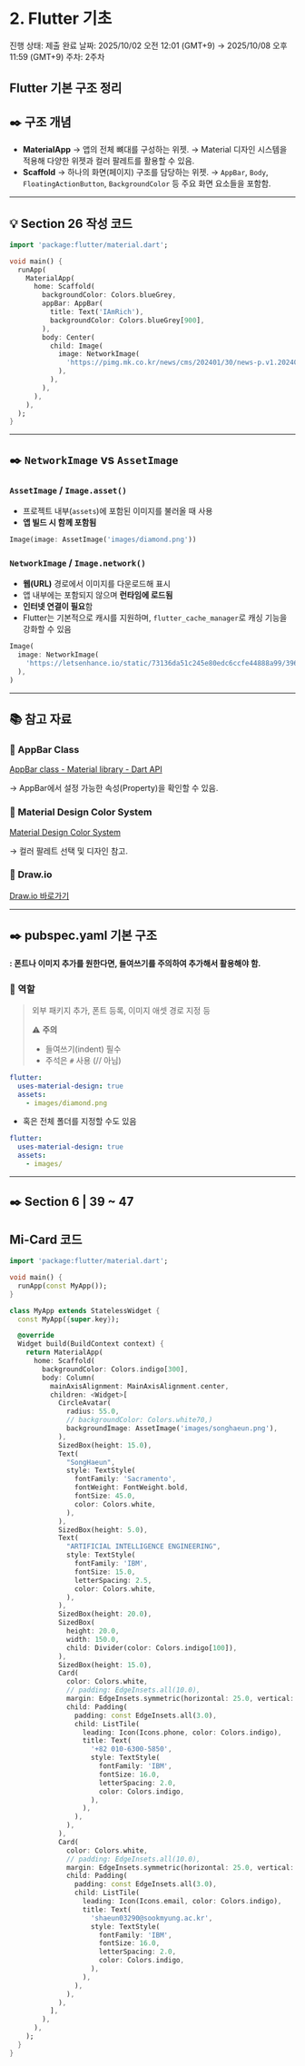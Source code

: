 # 2. Flutter 기초

진행 상태: 제출 완료
날짜: 2025/10/02 오전 12:01 (GMT+9) → 2025/10/08 오후 11:59 (GMT+9)
주차: 2주차

<aside>

# Flutter 기본 구조 정리

## ✒️ 구조 개념

- **MaterialApp**
  → 앱의 전체 뼈대를 구성하는 위젯.
  → Material 디자인 시스템을 적용해 다양한 위젯과 컬러 팔레트를 활용할 수 있음.
- **Scaffold**
  → 하나의 화면(페이지) 구조를 담당하는 위젯.
  → `AppBar`, `Body`, `FloatingActionButton`, `BackgroundColor` 등 주요 화면 요소들을 포함함.

---

## 💡 Section 26 작성 코드

```dart
import 'package:flutter/material.dart';

void main() {
  runApp(
    MaterialApp(
      home: Scaffold(
        backgroundColor: Colors.blueGrey,
        appBar: AppBar(
          title: Text('IAmRich'),
          backgroundColor: Colors.blueGrey[900],
        ),
        body: Center(
          child: Image(
            image: NetworkImage(
              'https://pimg.mk.co.kr/news/cms/202401/30/news-p.v1.20240124.335a51e1a5b04c82a5027dabafa34814_P1.png',
            ),
          ),
        ),
      ),
    ),
  );
}
```

---

## ✒️ `NetworkImage` vs `AssetImage`

### `AssetImage` / `Image.asset()`

- 프로젝트 내부(`assets`)에 포함된 이미지를 불러올 때 사용
- **앱 빌드 시 함께 포함됨**

```dart
Image(image: AssetImage('images/diamond.png'))

```

### `NetworkImage` / `Image.network()`

- **웹(URL)** 경로에서 이미지를 다운로드해 표시
- 앱 내부에는 포함되지 않으며 **런타임에 로드됨**
- **인터넷 연결이 필요**함
- Flutter는 기본적으로 캐시를 지원하며,
  `flutter_cache_manager`로 캐싱 기능을 강화할 수 있음

```dart
Image(
  image: NetworkImage(
    'https://letsenhance.io/static/73136da51c245e80edc6ccfe44888a99/396e9/MainBefore.jpg',
  ),
)

```

---

## 📚 참고 자료

### 🔹 AppBar Class

[AppBar class - Material library - Dart API](https://api.flutter.dev/flutter/material/AppBar-class.html)

→ AppBar에서 설정 가능한 속성(Property)을 확인할 수 있음.

### 🔹 Material Design Color System

[Material Design Color System](https://m2.material.io/design/color/the-color-system.html)

→ 컬러 팔레트 선택 및 디자인 참고.

### 🔹 Draw.io

[Draw.io 바로가기](https://app.diagrams.net/?src=about#G1kz5wCmPPP06PxENPB1iQyAo3uILTIOVV#%7B%22pageId%22%3A%22a0p5keM3kUN63SD-4ip2%22%7D)

</aside>

---

<aside>

# ✒️ pubspec.yaml 기본 구조

**: 폰트나 이미지 추가를 원한다면, 들여쓰기를 주의하여 추가해서 활용해야 함.**

### 🔸 역할

> 외부 패키지 추가, 폰트 등록, 이미지 애셋 경로 지정 등
>
> ⚠️ **주의**
>
> - 들여쓰기(indent) 필수
> - 주석은 `#` 사용 (// 아님)

```yaml
flutter:
  uses-material-design: true
  assets:
    - images/diamond.png
```

- 혹은 전체 폴더를 지정할 수도 있음

```yaml
flutter:
  uses-material-design: true
  assets:
    - images/
```

</aside>

---

<aside>

# ✒️ Section 6 | 39 ~ 47

## Mi-Card 코드

```dart
import 'package:flutter/material.dart';

void main() {
  runApp(const MyApp());
}

class MyApp extends StatelessWidget {
  const MyApp({super.key});

  @override
  Widget build(BuildContext context) {
    return MaterialApp(
      home: Scaffold(
        backgroundColor: Colors.indigo[300],
        body: Column(
          mainAxisAlignment: MainAxisAlignment.center,
          children: <Widget>[
            CircleAvatar(
              radius: 55.0,
              // backgroundColor: Colors.white70,)
              backgroundImage: AssetImage('images/songhaeun.png'),
            ),
            SizedBox(height: 15.0),
            Text(
              "SongHaeun",
              style: TextStyle(
                fontFamily: 'Sacramento',
                fontWeight: FontWeight.bold,
                fontSize: 45.0,
                color: Colors.white,
              ),
            ),
            SizedBox(height: 5.0),
            Text(
              "ARTIFICIAL INTELLIGENCE ENGINEERING",
              style: TextStyle(
                fontFamily: 'IBM',
                fontSize: 15.0,
                letterSpacing: 2.5,
                color: Colors.white,
              ),
            ),
            SizedBox(height: 20.0),
            SizedBox(
              height: 20.0,
              width: 150.0,
              child: Divider(color: Colors.indigo[100]),
            ),
            SizedBox(height: 15.0),
            Card(
              color: Colors.white,
              // padding: EdgeInsets.all(10.0),
              margin: EdgeInsets.symmetric(horizontal: 25.0, vertical: 10.0),
              child: Padding(
                padding: const EdgeInsets.all(3.0),
                child: ListTile(
                  leading: Icon(Icons.phone, color: Colors.indigo),
                  title: Text(
                    '+82 010-6300-5850',
                    style: TextStyle(
                      fontFamily: 'IBM',
                      fontSize: 16.0,
                      letterSpacing: 2.0,
                      color: Colors.indigo,
                    ),
                  ),
                ),
              ),
            ),
            Card(
              color: Colors.white,
              // padding: EdgeInsets.all(10.0),
              margin: EdgeInsets.symmetric(horizontal: 25.0, vertical: 10.0),
              child: Padding(
                padding: const EdgeInsets.all(3.0),
                child: ListTile(
                  leading: Icon(Icons.email, color: Colors.indigo),
                  title: Text(
                    'shaeun03290@sookmyung.ac.kr',
                    style: TextStyle(
                      fontFamily: 'IBM',
                      fontSize: 16.0,
                      letterSpacing: 2.0,
                      color: Colors.indigo,
                    ),
                  ),
                ),
              ),
            ),
          ],
        ),
      ),
    );
  }
}


```

</aside>
